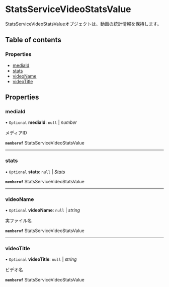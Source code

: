 # StatsServiceVideoStatsValue


<div lang=\"ja\">StatsServiceVideoStatsValueオブジェクトは、動画の統計情報を保持します。</div> 

## Table of contents

### Properties

- [mediaId](statsservicevideostatsvalue.md#mediaid)
- [stats](statsservicevideostatsvalue.md#stats)
- [videoName](statsservicevideostatsvalue.md#videoname)
- [videoTitle](statsservicevideostatsvalue.md#videotitle)

## Properties

### mediaId

• `Optional` **mediaId**: ``null`` \| *number*

<div lang=\"ja\">メディアID</div> 

**`memberof`** StatsServiceVideoStatsValue

___

### stats

• `Optional` **stats**: ``null`` \| [*Stats*](stats.md)

**`memberof`** StatsServiceVideoStatsValue

___

### videoName

• `Optional` **videoName**: ``null`` \| *string*

<div lang=\"ja\">実ファイル名</div> 

**`memberof`** StatsServiceVideoStatsValue

___

### videoTitle

• `Optional` **videoTitle**: ``null`` \| *string*

<div lang=\"ja\">ビデオ名</div> 

**`memberof`** StatsServiceVideoStatsValue

